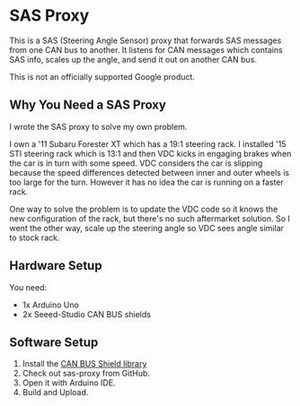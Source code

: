 # SAS Proxy

This is a SAS (Steering Angle Sensor) proxy that forwards SAS messages from one
CAN bus to another. It listens for CAN messages which contains SAS info, scales
up the angle, and send it out on another CAN bus.

This is not an officially supported Google product.

## Why You Need a SAS Proxy

I wrote the SAS proxy to solve my own problem.

I own a '11 Subaru Forester XT which has a 19:1 steering rack. I installed
'15 STI steering rack which is 13:1 and then VDC kicks in engaging brakes when
the car is in turn with some speed. VDC considers the car is slipping because
the speed differences detected between inner and outer wheels is too large
for the turn. However it has no idea the car is running on a faster rack.

One way to solve the problem is to update the VDC code so it knows the new
configuration of the rack, but there's no such aftermarket solution. So I went
the other way, scale up the steering angle so VDC sees angle similar to stock
rack.

## Hardware Setup

You need:
- 1x Arduino Uno
- 2x Seeed-Studio CAN BUS shields

## Software Setup

1. Install the [CAN BUS Shield library](https://github.com/Seeed-Studio/CAN_BUS_Shield/blob/master/README.md#installation)
1. Check out sas-proxy from GitHub.
1. Open it with Arduino IDE.
1. Build and Upload.
